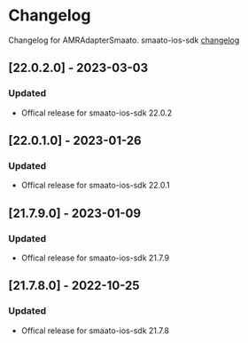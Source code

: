 # Changelog

Changelog for AMRAdapterSmaato. 
smaato-ios-sdk [changelog](https://developers.smaato.com/publishers/nextgen-sdk-ios-changelog/)

## [22.0.2.0] - 2023-03-03
### Updated
- Offical release for smaato-ios-sdk 22.0.2

## [22.0.1.0] - 2023-01-26
### Updated
- Offical release for smaato-ios-sdk 22.0.1

## [21.7.9.0] - 2023-01-09
### Updated
- Offical release for smaato-ios-sdk 21.7.9

## [21.7.8.0] - 2022-10-25
### Updated
- Offical release for smaato-ios-sdk 21.7.8
